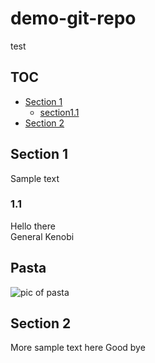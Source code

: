 # demo-git-repo
test

## TOC
* [Section 1](#section-1)
  	* [section1.1](#section-1.1)
* [Section 2](#section-1)

## Section 1
Sample text
### 1.1
Hello there  
General Kenobi

## Pasta
![pic of pasta](https://i.kym-cdn.com/photos/images/newsfeed/001/232/748/392)

## Section 2
More sample text here
Good bye
